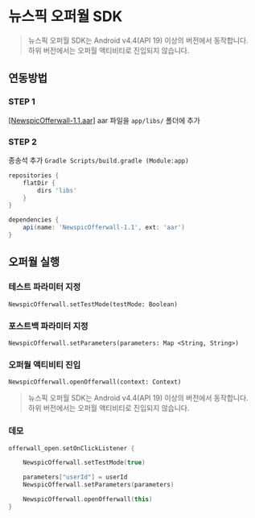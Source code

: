 # 뉴스픽 오퍼월 SDK

> 뉴스픽 오퍼월 SDK는 Android v4.4(API 19) 이상의 버전에서 동작합니다. </br>
> 하위 버전에서는 오퍼월 액티비티로 진입되지 않습니다. </br>

## 연동방법

### STEP 1

[[NewspicOfferwall-1.1.aar]](https://github.com/notiplus/NewspicOfferwall/raw/master/app/libs/NewspicOfferwall-1.1.aar) aar 파일을 `app/libs/` 폴더에 추가


### STEP 2

종송석 추가 `Gradle Scripts/build.gradle (Module:app)`

```gradle
repositories {
    flatDir {
        dirs 'libs'
    }
}

dependencies {
    api(name: 'NewspicOfferwall-1.1', ext: 'aar')
}
```

## 오퍼월 실행

### 테스트 파라미터 지정

`NewspicOfferwall.setTestMode(testMode: Boolean)`

### 포스트백 파라미터 지정

`NewspicOfferwall.setParameters(parameters: Map <String, String>)` 

### 오퍼월 액티비티 진입

`NewspicOfferwall.openOfferwall(context: Context)`

> 뉴스픽 오퍼월 SDK는 Android v4.4(API 19) 이상의 버전에서 동작합니다. </br>
> 하위 버전에서는 오퍼월 액티비티로 진입되지 않습니다. </br>

### 데모

``` kotlin
offerwall_open.setOnClickListener {

    NewspicOfferwall.setTestMode(true)

    parameters["userId"] = userId
    NewspicOfferwall.setParameters(parameters)

    NewspicOfferwall.openOfferwall(this)
}
```
